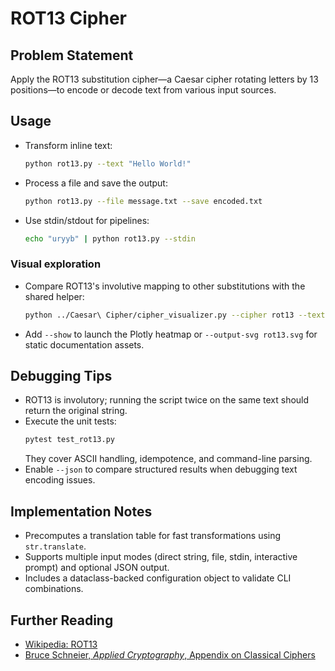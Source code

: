 # ROT13 Cipher

## Problem Statement
Apply the ROT13 substitution cipher—a Caesar cipher rotating letters by 13 positions—to encode or decode text from various input sources.

## Usage
- Transform inline text:
  ```bash
  python rot13.py --text "Hello World!"
  ```
- Process a file and save the output:
  ```bash
  python rot13.py --file message.txt --save encoded.txt
  ```
- Use stdin/stdout for pipelines:
  ```bash
  echo "uryyb" | python rot13.py --stdin
  ```

### Visual exploration
- Compare ROT13's involutive mapping to other substitutions with the shared helper:
  ```bash
  python ../Caesar\ Cipher/cipher_visualizer.py --cipher rot13 --text "uryyb" --output-json rot13.json --pretty
  ```
- Add `--show` to launch the Plotly heatmap or `--output-svg rot13.svg` for static documentation assets.

## Debugging Tips
- ROT13 is involutory; running the script twice on the same text should return the original string.
- Execute the unit tests:
  ```bash
  pytest test_rot13.py
  ```
  They cover ASCII handling, idempotence, and command-line parsing.
- Enable `--json` to compare structured results when debugging text encoding issues.

## Implementation Notes
- Precomputes a translation table for fast transformations using `str.translate`.
- Supports multiple input modes (direct string, file, stdin, interactive prompt) and optional JSON output.
- Includes a dataclass-backed configuration object to validate CLI combinations.

## Further Reading
- [Wikipedia: ROT13](https://en.wikipedia.org/wiki/ROT13)
- [Bruce Schneier, *Applied Cryptography*, Appendix on Classical Ciphers](https://www.schneier.com/books/applied_cryptography/)
